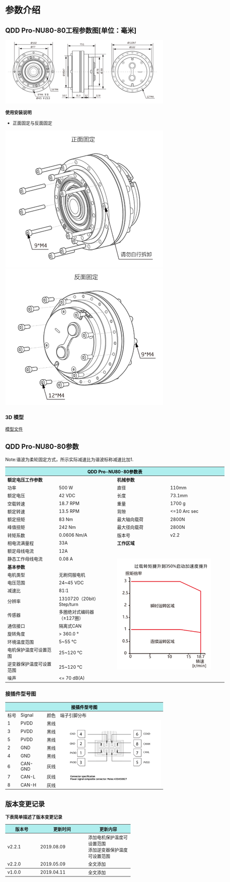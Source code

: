 # 参数介绍 
## QDD Pro-NU80-80工程参数图[单位：毫米]
![QDD Pro-NU80-80]( ../img/Qddpro_NU80_v2_2三视图.png ) 

**使用安装说明**

*   正面固定与反面固定

![Qddpro_NU80_v2_2正面固定.png](../img/Qddpro_NU80_v2_2正面固定.png "fig:Qddpro_NU80_v2_2正面固定.png") ![Qddpro_NU80_v2_2反面固定.png](../img/Qddpro_NU80_v2_2反面固定.png "fig:Qddpro_NU80_v2_2反面固定.png")
### 3D 模型
[模型文件]( ../img/QDD_Pro-NU80-x-110_v2_2.step.zip )




## QDD Pro-NU80-80参数

Note:谐波为柔轮固定方式，所示实际减速比为谐波标称减速比加1.

<table style="width:700px"><thead><tr><th colspan="4" style="background: PaleTurquoise; color: black;">QDD Pro-NU80-80参数表</th></tr></thead><tbody><tr><td colspan="2" width=50%><b>额定电压工作参数</b></td><td colspan="2" width=50%><b>机械参数</b></td></tr><tr><td>功率</td><td>500 W</td><td>直径</td><td>110mm</td></tr><tr><td>额定电压</td><td>42 VDC</td><td>长度</td><td>73.1mm</td></tr><tr><td>空载转速</td><td>18.7 RPM</td><td>重量</td><td>1700 g</td></tr><tr><td>额定转速</td><td>13.5 RPM</td><td>背隙</td><td><=10 Arc sec</td></tr><tr><td>额定扭矩</td><td>83 Nm</td><td>最大轴向载荷</td><td>2800N</td></tr><tr><td>峰值扭矩</td><td>242 Nm</td><td>最大径向载荷</td><td>2800N</td></tr><tr><td>转矩系数</td><td>0.0606 Nm/A</td><td>版本号</td><td>v2.2</td></tr><tr><td>相电流满量程</td><td>33A</td><td colspan="2"><b>工作区域</b></td></tr><tr><td>额定母线电流</td><td>12A</td><td colspan="2" rowspan="14"><img src="../img/QddPro-NU80-80_v2_2曲线.png" style="width:300px"></td></tr><tr><td>静态工作母线电流</td><td>0.08 A</td></tr><tr><td colspan="2"><b>基本参数</b></td></tr><tr><td>电机类型</td><td>无刷伺服电机</td></tr><tr><td>电压范围</td><td>24~45 VDC</td></tr><tr><td>减速比</td><td>81:1</td></tr><tr><td>分辨率</td><td>1310720（20bit） Step/turn</td></tr><tr><td>传感器</td><td>多圈绝对式编码器</br>（±127圈）</td></tr><tr><td>通信接口</td><td>隔离式CAN</td></tr><tr><td>旋转角度</td><td>> 360.0 °</td></tr><tr><td>环境温度范围</td><td>5~55 °C</td></tr><tr><td>电机保护温度可设置范围</td><td>25~120 °C</td></tr><tr><td>逆变器保护温度可设置范围</td><td>25~120 °C</td></tr><tr><td>噪声</td><td><= 70 dB(A)</td></tr></tbody></table>




### 接插件型号图
<table class="tableizer-table">
<thead><tr class="tableizer-firstrow"><th colspan="4" style="background: PaleTurquoise; color: black;width:800px">接插件型号图</th></tr></thead><tbody><tr><td>标号</td><td>Signal</td><td>颜色</td><td >端子引脚分布</td></tr><tr><td>1</td><td>PVDD</td><td>黑线</td><td rowspan="9"><img src="../img/配线2-2.png" style="width:450px"></td></tr><tr><td>3</td><td>PVDD</td><td>黑线</td></tr><tr><td>5</td><td>PVDD</td><td>黑线</td></tr><tr><td>2</td><td>GND</td><td>黑线</td></tr><tr><td>4</td><td>GND</td><td>黑线</td></tr><tr><td>6</td><td>CAN-GND</td><td>灰线</td></tr><tr><td>7</td><td>CAN-L</td><td>灰线</td></tr><tr><td>8</td><td>CAN-H</td><td>灰线</td></tr></tbody></table>



## 版本变更记录
**下表简单描述了版本变更记录**

<table style="width:400px"><thead><tr style="background:PaleTurquoise"><th style="width:100px">版本号</th><th style="width:150px">更新时间</th><th style="width:150px">更新内容</th></tr></thead><tbody><tr><td>v2.2.1</td><td>2019.08.09</td><td>添加电机保护温度可设置范围 <br>添加逆变器保护温度可设置范围 </td></tr><tr><td>v2.2.0</td><td>2019.05.09</td><td>全文添加</th></tr></thead><tbody><tr><td>v1.0.0</td><td>2019.04.11</td><td>全文添加</td></tbody></table>
